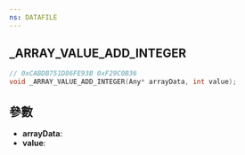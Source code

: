 ```yaml
---
ns: DATAFILE
---
```

## _ARRAY_VALUE_ADD_INTEGER

```c
// 0xCABDB751D86FE93B 0xF29C0B36
void _ARRAY_VALUE_ADD_INTEGER(Any* arrayData, int value);
```


## 參數
* **arrayData**: 
* **value**: 

